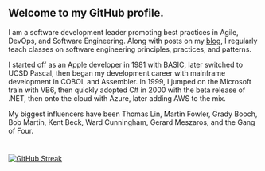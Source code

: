 ## Welcome to my GitHub profile.

I am a software development leader promoting best practices in Agile, DevOps, and Software Engineering.  Along with posts on my [blog](https://devlead.io/), I regularly teach classes on software engineering principles, practices, and patterns.

I started off as an Apple developer in 1981 with BASIC, later switched to UCSD Pascal, then began my development career with mainframe development in COBOL and Assembler.  In 1999, I jumped on the Microsoft train with VB6, then quickly adopted C# in 2000 with the beta release of .NET, then onto the cloud with Azure, later adding AWS to the mix.

My biggest influencers have been Thomas Lin, Martin Fowler, Grady Booch, Bob Martin, Kent Beck, Ward Cunningham, Gerard Meszaros, and the Gang of Four.
#

[![GitHub Streak](http://github-readme-streak-stats.herokuapp.com?user=Klugh&theme=tokyonight&hide_border=true)](https://git.io/streak-stats)

<!--
**Klugh/Klugh** is a ✨ _special_ ✨ repository because its `README.md` (this file) appears on your GitHub profile.

Here are some ideas to get you started:

- 🔭 I’m currently working on ...
- 🌱 I’m currently learning ...
- 👯 I’m looking to collaborate on ...
- 🤔 I’m looking for help with ...
- 💬 Ask me about ...
- 📫 How to reach me: ...
- 😄 Pronouns: ...
- ⚡ Fun fact: ...
-->
